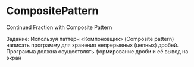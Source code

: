 # CompositePattern
Continued Fraction with Composite Pattern

Задание: Используя паттерн «Компоновщик» (Composite pattern) написать программу для хранения непрерывных (цепных) дробей. Программа должна осуществлять формирование дроби и её вывод на экран
